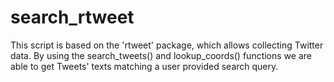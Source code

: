 # search_rtweet
This script is based on the 'rtweet' package, which allows collecting Twitter data. By using the search_tweets() and lookup_coords() functions we are able to get Tweets' texts matching a user provided search query.
